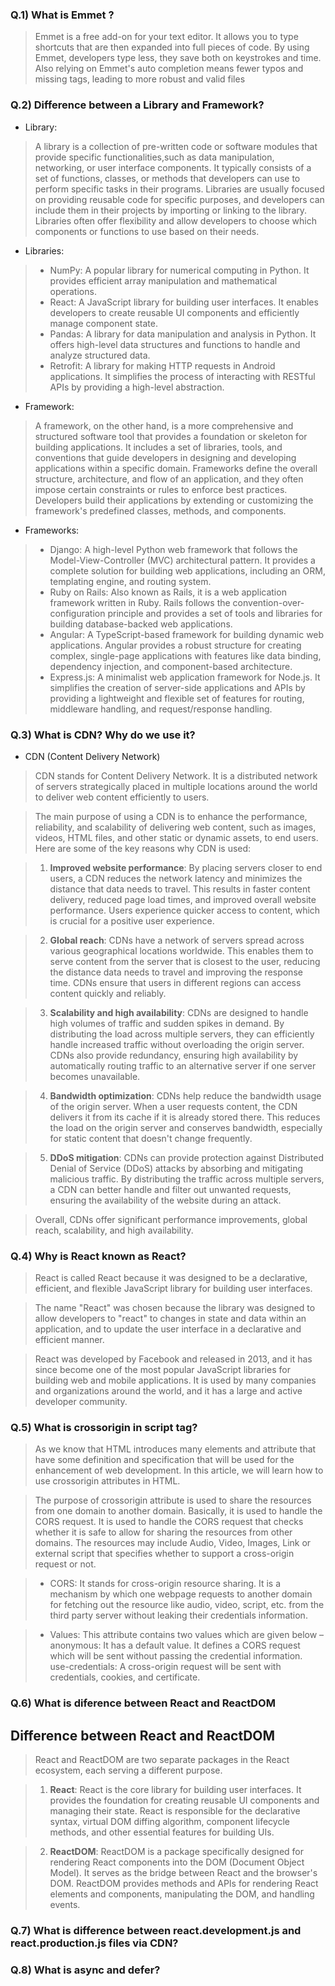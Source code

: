### Q.1) What is Emmet ?

> Emmet is a free add-on for your text editor. It allows you to type shortcuts that are then expanded into full pieces of code. By using Emmet, developers type less, they save both on keystrokes and time. Also relying on Emmet's auto completion means fewer typos and missing tags, leading to more robust and valid files

### Q.2) Difference between a Library and Framework?

* Library:
> A library is a collection of pre-written code or software modules that provide specific functionalities,such as data manipulation, networking, or user interface components. It typically consists of a set of functions, classes, or methods that developers can use to perform specific tasks in their programs. Libraries are usually focused on providing reusable code for specific purposes, and developers can include them in their projects by importing or linking to the library. Libraries often offer flexibility and allow developers to choose which components or functions to use based on their needs.

* Libraries:
> * NumPy: A popular library for numerical computing in Python. It provides efficient array manipulation and mathematical operations.
> * React: A JavaScript library for building user interfaces. It enables developers to create reusable UI components and efficiently manage component state.
> * Pandas: A library for data manipulation and analysis in Python. It offers high-level data structures and functions to handle and analyze structured data.
> * Retrofit: A library for making HTTP requests in Android applications. It simplifies the process of interacting with RESTful APIs by providing a high-level abstraction.

* Framework:
> A framework, on the other hand, is a more comprehensive and structured software tool that provides a foundation or skeleton for building applications. It includes a set of libraries, tools, and conventions that guide developers in designing and developing applications within a specific domain. Frameworks define the overall structure, architecture, and flow of an application, and they often impose certain constraints or rules to enforce best practices. Developers build their applications by extending or customizing the framework's predefined classes, methods, and components.

* Frameworks:
> * Django: A high-level Python web framework that follows the Model-View-Controller (MVC) architectural pattern. It provides a complete solution for building web applications, including an ORM, templating engine, and routing system.
> * Ruby on Rails: Also known as Rails, it is a web application framework written in Ruby. Rails follows the convention-over-configuration principle and provides a set of tools and libraries for building database-backed web applications.
> * Angular: A TypeScript-based framework for building dynamic web applications. Angular provides a robust structure for creating complex, single-page applications with features like data binding, dependency injection, and component-based architecture.
> * Express.js: A minimalist web application framework for Node.js. It simplifies the creation of server-side applications and APIs by providing a lightweight and flexible set of features for routing, middleware handling, and request/response handling.

### Q.3) What is CDN? Why do we use it?

* CDN (Content Delivery Network)

> CDN stands for Content Delivery Network. It is a distributed network of servers strategically placed in multiple locations around the world to deliver web content efficiently to users.

> The main purpose of using a CDN is to enhance the performance, reliability, and scalability of delivering web content, such as images, videos, HTML files, and other static or dynamic assets, to end users. Here are some of the key reasons why CDN is used:

> 1. **Improved website performance**: By placing servers closer to end users, a CDN reduces the network latency and minimizes the distance that data needs to travel. This results in faster content delivery, reduced page load times, and improved overall website performance. Users experience quicker access to content, which is crucial for a positive user experience.

> 2. **Global reach**: CDNs have a network of servers spread across various geographical locations worldwide. This enables them to serve content from the server that is closest to the user, reducing the distance data needs to travel and improving the response time. CDNs ensure that users in different regions can access content quickly and reliably.

> 3. **Scalability and high availability**: CDNs are designed to handle high volumes of traffic and sudden spikes in demand. By distributing the load across multiple servers, they can efficiently handle increased traffic without overloading the origin server. CDNs also provide redundancy, ensuring high availability by automatically routing traffic to an alternative server if one server becomes unavailable.

> 4. **Bandwidth optimization**: CDNs help reduce the bandwidth usage of the origin server. When a user requests content, the CDN delivers it from its cache if it is already stored there. This reduces the load on the origin server and conserves bandwidth, especially for static content that doesn't change frequently.

> 5. **DDoS mitigation**: CDNs can provide protection against Distributed Denial of Service (DDoS) attacks by absorbing and mitigating malicious traffic. By distributing the traffic across multiple servers, a CDN can better handle and filter out unwanted requests, ensuring the availability of the website during an attack.

>Overall, CDNs offer significant performance improvements, global reach, scalability, and high availability.



### Q.4) Why is React known as React?

> React is called React because it was designed to be a declarative, efficient, and flexible JavaScript library for building user interfaces.

> The name "React" was chosen because the library was designed to allow developers to "react" to changes in state and data within an application, and to update the user interface in a declarative and efficient manner.

> React was developed by Facebook and released in 2013, and it has since become one of the most popular JavaScript libraries for building web and mobile applications. It is used by many companies and organizations around the world, and it has a large and active developer community.

### Q.5) What is crossorigin in script tag?

> As we know that HTML introduces many elements and attribute that have some definition and specification that will be used for the enhancement of web development. In this article, we will learn how to use crossorigin attributes in HTML.

> The purpose of crossorigin attribute is used to share the resources from one domain to another domain. Basically, it is used to handle the CORS request. It is used to handle the CORS request that checks whether it is safe to allow for sharing the resources from other domains. The resources may include Audio, Video, Images, Link or external script that specifies whether to support a cross-origin request or not.

> * CORS: It stands for cross-origin resource sharing. It is a mechanism by which one webpage requests to another domain for fetching out the resource like audio, video, script, etc. from the third party server without leaking their credentials information. 

> * Values: This attribute contains two values which are given below – <br/>
 > anonymous: It has a default value. It defines a CORS request which will be sent without passing the credential information. <br/>
 > use-credentials: A cross-origin request will be sent with credentials, cookies, and certificate.

### Q.6) What is diference between React and ReactDOM
## Difference between React and ReactDOM

> React and ReactDOM are two separate packages in the React ecosystem, each serving a different purpose.

> 1. **React**: React is the core library for building user interfaces. It provides the foundation for creating reusable UI components and managing their state. React is responsible for the declarative syntax, virtual DOM diffing algorithm, component lifecycle methods, and other essential features for building UIs.

> 2. **ReactDOM**: ReactDOM is a package specifically designed for rendering React components into the DOM (Document Object Model). It serves as the bridge between React and the browser's DOM. ReactDOM provides methods and APIs for rendering React elements and components, manipulating the DOM, and handling events.



### Q.7) What is difference between react.development.js and react.production.js files via CDN?

### Q.8) What is async and defer?
